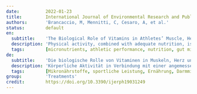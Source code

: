 ```yaml
---
date:          2022-01-23
title:         International Journal of Environmental Research and Public Health
authors:       'Brancaccio, M, Mennitti, C, Cesaro, A, et al.'
status:        default
en:
  subtitle:    'The Biological Role of Vitamins in Athletes’ Muscle, Heart and Microbiota'
  description: 'Physical activity, combined with adequate nutrition, is considered a protective factor against cardiovascular disease, musculoskeletal disorders, and intestinal dysbiosis. Achieving optimal performance requires a significantly high energy expenditure, which must be correctly supplied to avoid the occurrence of diseases such as muscle injuries, oxidative stress, and heart pathologies, and a decrease in physical performance during competition. Moreover, in sports activities, the replenishment of water, vitamins, and minerals consumed during training is essential for safeguarding athletes’ health. In this scenario, vitamins play a pivotal role in numerous metabolic reactions and some muscle biochemical adaptation processes induced by sports activity. Vitamins are introduced to the diet because the human body is unable to produce these micronutrients. The aim of this review is to highlight the fundamental role of vitamin supplementation in physical activity. Above all, we focus on the roles of vitamins A, B6, D, E, and K in the prevention and treatment of cardiovascular disorders, muscle injuries, and regulation of the microbiome. '
  tags:        [micronutrients, athletic performance, nutrition, gut microbiota, cardiac pathologies, muscle damage]
de:
  subtitle:    'Die biologische Rolle von Vitaminen in Muskeln, Herz und Mikrobiota von Sportlern'
  description: 'Körperliche Aktivität in Verbindung mit einer angemessenen Ernährung gilt als Schutzfaktor gegen Herz-Kreislauf-Erkrankungen, Erkrankungen des Muskel-Skelett-Systems und Darmdysbiose. Um eine optimale Leistung zu erzielen, ist ein hoher Energieverbrauch erforderlich, der korrekt zugeführt werden muss, um das Auftreten von Krankheiten wie Muskelverletzungen, oxidativem Stress und Herzkrankheiten sowie einen Rückgang der körperlichen Leistungsfähigkeit während des Wettkampfs zu vermeiden. Darüber hinaus ist bei sportlichen Aktivitäten die Zufuhr von Wasser, Vitaminen und Mineralien, die während des Trainings verbraucht werden, für die Erhaltung der Gesundheit der Sportler von wesentlicher Bedeutung. In diesem Szenario spielen Vitamine eine zentrale Rolle bei zahlreichen Stoffwechselreaktionen und einigen biochemischen Anpassungsprozessen der Muskeln, die durch die sportliche Aktivität ausgelöst werden. Vitamine werden mit der Nahrung zugeführt, da der menschliche Körper diese Mikronährstoffe nicht selbst herstellen kann. Ziel dieser Übersichtsarbeit ist es, die grundlegende Rolle der Vitaminsupplementierung bei körperlicher Betätigung zu beleuchten. Wir konzentrieren uns vor allem auf die Rolle der Vitamine A, B6, D, E und K bei der Prävention und Behandlung von Herz-Kreislauf-Erkrankungen, Muskelverletzungen und der Regulierung des Mikrobioms. ' 
  tags:        [Mikronährstoffe, sportliche Leistung, Ernährung, Darmmikrobiota, kardiale Pathologien, Muskelschäden]
group:         'Treatments'
credit:        https://doi.org/10.3390/ijerph19031249
---
```


